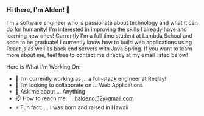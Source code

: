 ### Hi there, I'm Alden! 👋

I'm a software engineer who is passionate about technology and what it can do for humanity! I'm interested in improving the skills I already have and learning new ones! Currently I'm a full time student at Lambda School and soon to be graduate! I currently know how to build web applications using React.js as well as back end servers with Java Spring. If you want to learn more about me, feel free to contact me directly at my email listed below! 


Here is What I'm Working On:

- 🔭 I’m currently working as ... a full-stack engineer at Reelay!
- 👯 I’m looking to collaborate on ... Web Applications
- 💬 Ask me about ... Anything
- 📫 How to reach me: ... haldeno.52@gmail.com
- ⚡ Fun fact: ... I was born and raised in Hawaii
